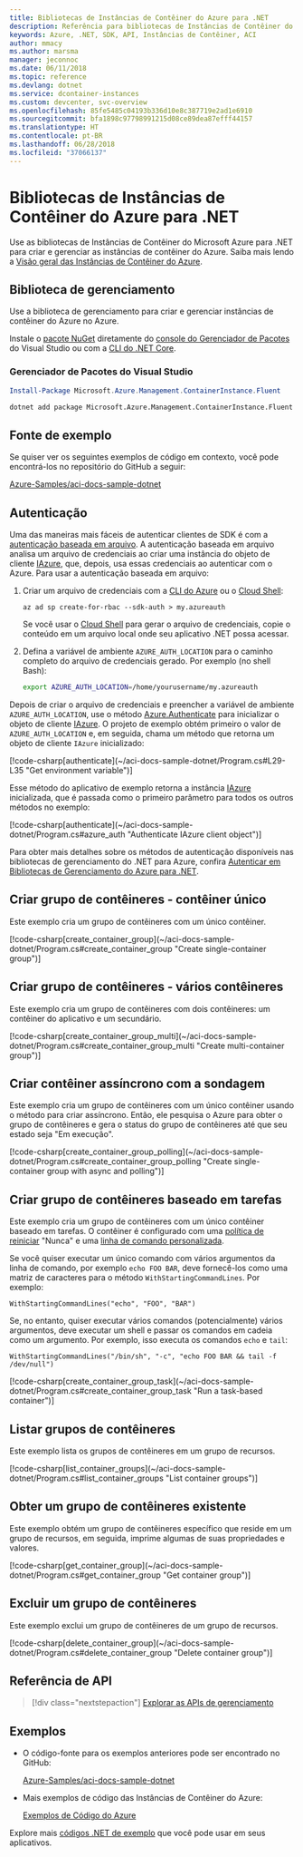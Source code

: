 ```yaml
---
title: Bibliotecas de Instâncias de Contêiner do Azure para .NET
description: Referência para bibliotecas de Instâncias de Contêiner do Azure para .NET
keywords: Azure, .NET, SDK, API, Instâncias de Contêiner, ACI
author: mmacy
ms.author: marsma
manager: jeconnoc
ms.date: 06/11/2018
ms.topic: reference
ms.devlang: dotnet
ms.service: dcontainer-instances
ms.custom: devcenter, svc-overview
ms.openlocfilehash: 85fe5485c04193b336d10e8c387719e2ad1e6910
ms.sourcegitcommit: bfa1898c97798991215d08ce89dea87efff44157
ms.translationtype: HT
ms.contentlocale: pt-BR
ms.lasthandoff: 06/28/2018
ms.locfileid: "37066137"
---
```

# <a name="azure-container-instances-libraries-for-net"></a>Bibliotecas de Instâncias de Contêiner do Azure para .NET

Use as bibliotecas de Instâncias de Contêiner do Microsoft Azure para .NET para criar e gerenciar as instâncias de contêiner do Azure. Saiba mais lendo a [Visão geral das Instâncias de Contêiner do Azure](/azure/container-instances/container-instances-overview).

## <a name="management-library"></a>Biblioteca de gerenciamento

Use a biblioteca de gerenciamento para criar e gerenciar instâncias de contêiner do Azure no Azure.

Instale o [pacote NuGet](https://www.nuget.org/packages/Microsoft.Azure.Management.ContainerInstance.Fluent) diretamente do [console do Gerenciador de Pacotes][PackageManager] do Visual Studio ou com a [CLI do .NET Core][DotNetCLI].

### <a name="visual-studio-package-manager"></a>Gerenciador de Pacotes do Visual Studio

```powershell
Install-Package Microsoft.Azure.Management.ContainerInstance.Fluent
```

```bash
dotnet add package Microsoft.Azure.Management.ContainerInstance.Fluent
```

## <a name="example-source"></a>Fonte de exemplo

Se quiser ver os seguintes exemplos de código em contexto, você pode encontrá-los no repositório do GitHub a seguir:

[Azure-Samples/aci-docs-sample-dotnet](https://github.com/Azure-Samples/aci-docs-sample-dotnet)

## <a name="authentication"></a>Autenticação

Uma das maneiras mais fáceis de autenticar clientes de SDK é com a [autenticação baseada em arquivo][sdk-auth]. A autenticação baseada em arquivo analisa um arquivo de credenciais ao criar uma instância do objeto de cliente [IAzure][iazure], que, depois, usa essas credenciais ao autenticar com o Azure. Para usar a autenticação baseada em arquivo:

1. Criar um arquivo de credenciais com a [CLI do Azure](/cli/azure) ou o [Cloud Shell](https://shell.azure.com/):

   `az ad sp create-for-rbac --sdk-auth > my.azureauth`

   Se você usar o [Cloud Shell](https://shell.azure.com/) para gerar o arquivo de credenciais, copie o conteúdo em um arquivo local onde seu aplicativo .NET possa acessar.

2. Defina a variável de ambiente `AZURE_AUTH_LOCATION` para o caminho completo do arquivo de credenciais gerado. Por exemplo (no shell Bash):

   ```bash
   export AZURE_AUTH_LOCATION=/home/yourusername/my.azureauth
   ```

Depois de criar o arquivo de credenciais e preencher a variável de ambiente `AZURE_AUTH_LOCATION`, use o método [Azure.Authenticate][iazure-authenticate] para inicializar o objeto de cliente [IAzure][iazure]. O projeto de exemplo obtém primeiro o valor de `AZURE_AUTH_LOCATION` e, em seguida, chama um método que retorna um objeto de cliente `IAzure` inicializado:

<!-- SOURCE REPO: https://github.com/Azure-Samples/aci-docs-sample-dotnet --> [!code-csharp[authenticate](~/aci-docs-sample-dotnet/Program.cs#L29-L35 "Get environment variable")]

Esse método do aplicativo de exemplo retorna a instância [IAzure][iazure] inicializada, que é passada como o primeiro parâmetro para todos os outros métodos no exemplo:

<!-- SOURCE REPO: https://github.com/Azure-Samples/aci-docs-sample-dotnet --> [!code-csharp[authenticate](~/aci-docs-sample-dotnet/Program.cs#azure_auth "Authenticate IAzure client object")]

Para obter mais detalhes sobre os métodos de autenticação disponíveis nas bibliotecas de gerenciamento do .NET para Azure, confira [Autenticar em Bibliotecas de Gerenciamento do Azure para .NET][sdk-auth].

## <a name="create-container-group---single-container"></a>Criar grupo de contêineres - contêiner único

Este exemplo cria um grupo de contêineres com um único contêiner.

<!-- SOURCE REPO: https://github.com/Azure-Samples/aci-docs-sample-dotnet --> [!code-csharp[create_container_group](~/aci-docs-sample-dotnet/Program.cs#create_container_group "Create single-container group")]

## <a name="create-container-group---multiple-containers"></a>Criar grupo de contêineres - vários contêineres

Este exemplo cria um grupo de contêineres com dois contêineres: um contêiner do aplicativo e um secundário.

<!-- SOURCE REPO: https://github.com/Azure-Samples/aci-docs-sample-dotnet --> [!code-csharp[create_container_group_multi](~/aci-docs-sample-dotnet/Program.cs#create_container_group_multi "Create multi-container group")]

## <a name="asynchronous-container-create-with-polling"></a>Criar contêiner assíncrono com a sondagem

Este exemplo cria um grupo de contêineres com um único contêiner usando o método para criar assíncrono. Então, ele pesquisa o Azure para obter o grupo de contêineres e gera o status do grupo de contêineres até que seu estado seja "Em execução".

<!-- SOURCE REPO: https://github.com/Azure-Samples/aci-docs-sample-dotnet --> [!code-csharp[create_container_group_polling](~/aci-docs-sample-dotnet/Program.cs#create_container_group_polling "Create single-container group with async and polling")]

## <a name="create-task-based-container-group"></a>Criar grupo de contêineres baseado em tarefas

Este exemplo cria um grupo de contêineres com um único contêiner baseado em tarefas. O contêiner é configurado com uma [política de reiniciar](/azure/container-instances/container-instances-restart-policy) "Nunca" e uma [linha de comando personalizada](/azure/container-instances/container-instances-restart-policy#command-line-override).

Se você quiser executar um único comando com vários argumentos da linha de comando, por exemplo `echo FOO BAR`, deve fornecê-los como uma matriz de caracteres para o método `WithStartingCommandLines`. Por exemplo: 

`WithStartingCommandLines("echo", "FOO", "BAR")`

Se, no entanto, quiser executar vários comandos (potencialmente) vários argumentos, deve executar um shell e passar os comandos em cadeia como um argumento. Por exemplo, isso executa os comandos `echo` e `tail`:

`WithStartingCommandLines("/bin/sh", "-c", "echo FOO BAR && tail -f /dev/null")`

<!-- SOURCE REPO: https://github.com/Azure-Samples/aci-docs-sample-dotnet --> [!code-csharp[create_container_group_task](~/aci-docs-sample-dotnet/Program.cs#create_container_group_task "Run a task-based container")]

## <a name="list-container-groups"></a>Listar grupos de contêineres

Este exemplo lista os grupos de contêineres em um grupo de recursos.

<!-- SOURCE REPO: https://github.com/Azure-Samples/aci-docs-sample-dotnet --> [!code-csharp[list_container_groups](~/aci-docs-sample-dotnet/Program.cs#list_container_groups "List container groups")]

## <a name="get-an-existing-container-group"></a>Obter um grupo de contêineres existente

Este exemplo obtém um grupo de contêineres específico que reside em um grupo de recursos, em seguida, imprime algumas de suas propriedades e valores.

<!-- SOURCE REPO: https://github.com/Azure-Samples/aci-docs-sample-dotnet --> [!code-csharp[get_container_group](~/aci-docs-sample-dotnet/Program.cs#get_container_group "Get container group")]

## <a name="delete-a-container-group"></a>Excluir um grupo de contêineres

Este exemplo exclui um grupo de contêineres de um grupo de recursos.

<!-- SOURCE REPO: https://github.com/Azure-Samples/aci-docs-sample-dotnet --> [!code-csharp[delete_container_group](~/aci-docs-sample-dotnet/Program.cs#delete_container_group "Delete container group")]

## <a name="api-reference"></a>Referência de API

> [!div class="nextstepaction"]
> [Explorar as APIs de gerenciamento](/dotnet/api/overview/azure/containerinstances/management)

## <a name="samples"></a>Exemplos

* O código-fonte para os exemplos anteriores pode ser encontrado no GitHub:

  [Azure-Samples/aci-docs-sample-dotnet][aci-docs-sample-dotnet]

* Mais exemplos de código das Instâncias de Contêiner do Azure:

  [Exemplos de Código do Azure][samples]

Explore mais [códigos .NET de exemplo](https://azure.microsoft.com/resources/samples/?platform=dotnet) que você pode usar em seus aplicativos.

<!-- LINKS - External -->
[aci-docs-sample-dotnet]: https://github.com/Azure-Samples/aci-docs-sample-dotnet
[samples]: https://azure.microsoft.com/resources/samples/?sort=0&term=ACI
[sdk-auth]: https://github.com/Azure/azure-libraries-for-net/blob/master/AUTH.md

<!-- LINKS - Internal -->
[DotNetCLI]: /dotnet/core/tools/dotnet-add-package
[PackageManager]: /nuget/tools/package-manager-console
[iazure]: /dotnet/api/microsoft.azure.management.fluent.azure
[iazure-authenticate]: /dotnet/api/microsoft.azure.management.fluent.azure.authenticate
